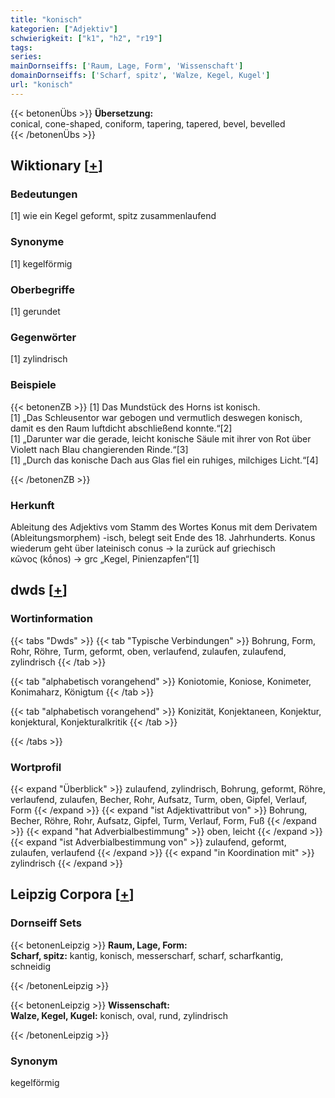 ```yaml
---
title: "konisch"
kategorien: ["Adjektiv"]
schwierigkeit: ["k1", "h2", "r19"]
tags:
series:
mainDornseiffs: ['Raum, Lage, Form', 'Wissenschaft']
domainDornseiffs: ['Scharf, spitz', 'Walze, Kegel, Kugel']
url: "konisch"
---
```


{{< betonenÜbs >}}
**Übersetzung:**  
conical, cone-shaped, coniform, tapering, tapered, bevel, bevelled  
{{< /betonenÜbs >}}

## Wiktionary [[+](https://de.wiktionary.org/wiki/konisch)]

### Bedeutungen
[1] wie ein Kegel geformt, spitz zusammenlaufend  

### Synonyme
[1] kegelförmig  

### Oberbegriffe
[1] gerundet  

### Gegenwörter
[1] zylindrisch  

### Beispiele
{{< betonenZB >}}
[1] Das Mundstück des Horns ist konisch.  
[1] „Das Schleusentor war gebogen und vermutlich deswegen konisch, damit es den Raum luftdicht abschließend konnte.“[2]  
[1] „Darunter war die gerade, leicht konische Säule mit ihrer von Rot über Violett nach Blau changierenden Rinde.“[3]  
[1] „Durch das konische Dach aus Glas fiel ein ruhiges, milchiges Licht.“[4]  

{{< /betonenZB >}}
### Herkunft
Ableitung des Adjektivs vom Stamm des Wortes Konus mit dem Derivatem (Ableitungsmorphem) -isch, belegt seit Ende des 18. Jahrhunderts. Konus wiederum geht über lateinisch conus → la zurück auf griechisch κῶνος (kṓnos) → grc „Kegel, Pinienzapfen“[1]  



## dwds [[+](https://www.dwds.de/wb/konisch)]

### Wortinformation
{{< tabs "Dwds" >}}
{{< tab "Typische Verbindungen" >}}
Bohrung, Form, Rohr, Röhre, Turm, geformt, oben, verlaufend, zulaufen, zulaufend, zylindrisch
{{< /tab >}}

{{< tab "alphabetisch vorangehend" >}}
Koniotomie, Koniose, Konimeter, Konimaharz, Königtum
{{< /tab >}}

{{< tab "alphabetisch vorangehend" >}}
Konizität, Konjektaneen, Konjektur, konjektural, Konjekturalkritik
{{< /tab >}}

{{< /tabs >}}

### Wortprofil
{{< expand "Überblick" >}} zulaufend, zylindrisch, Bohrung, geformt, Röhre, verlaufend, zulaufen, Becher, Rohr, Aufsatz, Turm, oben, Gipfel, Verlauf, Form {{< /expand >}}
{{< expand "ist Adjektivattribut von" >}} Bohrung, Becher, Röhre, Rohr, Aufsatz, Gipfel, Turm, Verlauf, Form, Fuß {{< /expand >}}
{{< expand "hat Adverbialbestimmung" >}} oben, leicht {{< /expand >}}
{{< expand "ist Adverbialbestimmung von" >}} zulaufend, geformt, zulaufen, verlaufend {{< /expand >}}
{{< expand "in Koordination mit" >}} zylindrisch {{< /expand >}}

## Leipzig Corpora [[+](https://corpora.uni-leipzig.de/en/res?word=konisch&corpusId=deu_newscrawl-public_2018)]

### Dornseiff Sets
{{< betonenLeipzig >}}
**Raum, Lage, Form:**  
**Scharf, spitz:** kantig, konisch, messerscharf, scharf, scharfkantig, schneidig  

{{< /betonenLeipzig >}}


{{< betonenLeipzig >}}
**Wissenschaft:**  
**Walze, Kegel, Kugel:** konisch, oval, rund, zylindrisch  

{{< /betonenLeipzig >}}

### Synonym
kegelförmig

